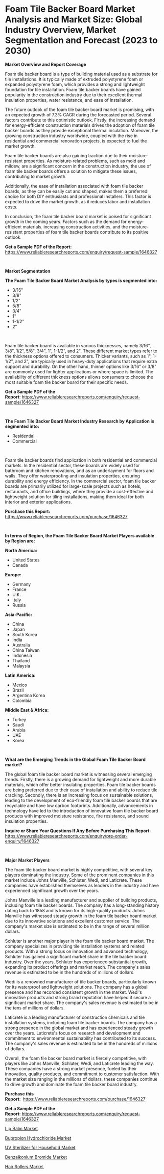 <p><h1>Foam Tile Backer Board Market Analysis and Market Size: Global Industry Overview, Market Segmentation and Forecast (2023 to 2030)</h1></p><p><strong>Market Overview and Report Coverage</strong></p>
<p><p>Foam tile backer board is a type of building material used as a substrate for tile installations. It is typically made of extruded polystyrene foam or expanded polystyrene foam, which provides a strong and lightweight foundation for tile installation. Foam tile backer boards have gained popularity in the construction industry due to their excellent thermal insulation properties, water resistance, and ease of installation.</p><p>The future outlook of the foam tile backer board market is promising, with an expected growth of 7.3% CAGR during the forecasted period. Several factors contribute to this optimistic outlook. Firstly, the increasing demand for energy-efficient construction materials drives the adoption of foam tile backer boards as they provide exceptional thermal insulation. Moreover, the growing construction industry worldwide, coupled with the rise in residential and commercial renovation projects, is expected to fuel the market growth.</p><p>Foam tile backer boards are also gaining traction due to their moisture-resistant properties. As moisture-related problems, such as mold and mildew, are a significant concern in the construction industry, the use of foam tile backer boards offers a solution to mitigate these issues, contributing to market growth.</p><p>Additionally, the ease of installation associated with foam tile backer boards, as they can be easily cut and shaped, makes them a preferred choice for both DIY enthusiasts and professional installers. This factor is expected to drive the market growth, as it reduces labor and installation costs.</p><p>In conclusion, the foam tile backer board market is poised for significant growth in the coming years. Factors such as the demand for energy-efficient materials, increasing construction activities, and the moisture-resistant properties of foam tile backer boards contribute to its positive outlook.</p></p>
<p><strong>Get a Sample PDF of the Report:</strong> <a href="https://www.reliableresearchreports.com/enquiry/request-sample/1646327">https://www.reliableresearchreports.com/enquiry/request-sample/1646327</a></p>
<p>&nbsp;</p>
<p><strong>Market Segmentation</strong></p>
<p><strong>The Foam Tile Backer Board Market Analysis by types is segmented into:</strong></p>
<p><ul><li>3/16"</li><li>3/8"</li><li>1/2"</li><li>5/8"</li><li>3/4"</li><li>1"</li><li>1-1/2"</li><li>2"</li></ul></p>
<p>&nbsp;</p>
<p><p>Foam tile backer board is available in various thicknesses, namely 3/16", 3/8", 1/2", 5/8", 3/4", 1", 1-1/2", and 2". These different market types refer to the thickness options offered to consumers. Thicker variants, such as 1", 1-1/2", and 2", are typically used in heavy-duty applications that require extra support and durability. On the other hand, thinner options like 3/16" or 3/8" are commonly used for lighter applications or where space is limited. The availability of different thickness options allows consumers to choose the most suitable foam tile backer board for their specific needs.</p></p>
<p><strong>Get a Sample PDF of the Report:</strong>&nbsp;<a href="https://www.reliableresearchreports.com/enquiry/request-sample/1646327">https://www.reliableresearchreports.com/enquiry/request-sample/1646327</a></p>
<p>&nbsp;</p>
<p><strong>The Foam Tile Backer Board Market Industry Research by Application is segmented into:</strong></p>
<p><ul><li>Residential</li><li>Commercial</li></ul></p>
<p>&nbsp;</p>
<p><p>Foam tile backer boards find application in both residential and commercial markets. In the residential sector, these boards are widely used for bathroom and kitchen renovations, and as an underlayment for floors and walls. They offer waterproofing and insulation properties, ensuring durability and energy efficiency. In the commercial sector, foam tile backer boards are primarily utilized for large-scale projects such as hotels, restaurants, and office buildings, where they provide a cost-effective and lightweight solution for tiling installations, making them ideal for both interior and exterior applications.</p></p>
<p><strong>Purchase this Report:</strong>&nbsp; <a href="https://www.reliableresearchreports.com/purchase/1646327">https://www.reliableresearchreports.com/purchase/1646327</a></p>
<p>&nbsp;</p>
<p><strong>In terms of Region, the Foam Tile Backer Board Market Players available by Region are:</strong></p>
<p>
    <p> <strong> North America: </strong>
        <ul>
            <li>United States</li>
            <li>Canada</li>
        </ul>
        </p> 
    <p> <strong> Europe: </strong>
        <ul>
            <li>Germany</li>
            <li>France</li>
            <li>U.K.</li>
            <li>Italy</li>
            <li>Russia</li>
        </ul>
        </p> 
    <p> <strong> Asia-Pacific: </strong>
        <ul>
            <li>China</li>
            <li>Japan</li>
            <li>South Korea</li>
            <li>India</li>
            <li>Australia</li>
            <li>China Taiwan</li>
            <li>Indonesia</li>
            <li>Thailand</li>
            <li>Malaysia</li>
        </ul>
        </p> 
    <p> <strong> Latin America: </strong>
        <ul>
            <li>Mexico</li>
            <li>Brazil</li>
            <li>Argentina Korea</li>
            <li>Colombia</li>
        </ul>
        </p> 
    <p> <strong> Middle East & Africa: </strong>
        <ul>
            <li>Turkey</li>
            <li>Saudi</li>
            <li>Arabia</li>
            <li>UAE</li>
            <li>Korea</li>
        </ul>
    </p>
    </p>
<p>&nbsp;</p>
<p><strong>What are the Emerging Trends in the Global Foam Tile Backer Board market?</strong></p>
<p><p>The global foam tile backer board market is witnessing several emerging trends. Firstly, there is a growing demand for lightweight and more durable materials, which offer better insulating properties. Foam tile backer boards are being preferred due to their ease of installation and ability to reduce tile cracking. Secondly, there is an increasing focus on sustainable solutions, leading to the development of eco-friendly foam tile backer boards that are recyclable and have low carbon footprints. Additionally, advancements in technology have led to the introduction of innovative foam tile backer board products with improved moisture resistance, fire resistance, and sound insulation properties.</p></p>
<p><strong>Inquire or Share Your Questions If Any Before Purchasing This Report</strong>- <a href="https://www.reliableresearchreports.com/enquiry/pre-order-enquiry/1646327">https://www.reliableresearchreports.com/enquiry/pre-order-enquiry/1646327</a></p>
<p>&nbsp;</p>
<p><strong>Major Market Players</strong></p>
<p><p>The foam tile backer board market is highly competitive, with several key players dominating the industry. Some of the prominent companies in this market include Johns Manville, Schluter, Wedi, and Laticrete. These companies have established themselves as leaders in the industry and have experienced significant growth over the years.</p><p>Johns Manville is a leading manufacturer and supplier of building products, including foam tile backer boards. The company has a long-standing history dating back to 1858 and is known for its high-quality products. Johns Manville has witnessed steady growth in the foam tile backer board market due to its innovative solutions and excellent customer service. The company's market size is estimated to be in the range of several million dollars.</p><p>Schluter is another major player in the foam tile backer board market. The company specializes in providing tile installation systems and related products. With a strong focus on innovation and advanced technology, Schluter has gained a significant market share in the tile backer board industry. Over the years, Schluter has experienced substantial growth, expanding its product offerings and market reach. The company's sales revenue is estimated to be in the hundreds of millions of dollars.</p><p>Wedi is a renowned manufacturer of tile backer boards, particularly known for its waterproof and lightweight solutions. The company has a global presence and has recorded consistent growth in the market. Wedi's innovative products and strong brand reputation have helped it secure a significant market share. The company's sales revenue is estimated to be in the tens of millions of dollars.</p><p>Laticrete is a leading manufacturer of construction chemicals and tile installation systems, including foam tile backer boards. The company has a strong presence in the global market and has experienced steady growth over the years. Laticrete's focus on research and development and commitment to environmental sustainability has contributed to its success. The company's sales revenue is estimated to be in the hundreds of millions of dollars.</p><p>Overall, the foam tile backer board market is fiercely competitive, with players like Johns Manville, Schluter, Wedi, and Laticrete leading the way. These companies have a strong market presence, fueled by their innovation, quality products, and commitment to customer satisfaction. With the market size ranging in the millions of dollars, these companies continue to drive growth and dominate the foam tile backer board industry.</p></p>
<p><strong>Purchase this Report:</strong>&nbsp;&nbsp;<a href="https://www.reliableresearchreports.com/purchase/1646327">https://www.reliableresearchreports.com/purchase/1646327</a></p>
<p></p>
<p><strong>Get a Sample PDF of the Report:</strong>&nbsp;<a href="https://www.reliableresearchreports.com/enquiry/request-sample/1646327">https://www.reliableresearchreports.com/enquiry/request-sample/1646327</a></p>
<p><p><a href="https://www.linkedin.com/pulse/lip-balm-market-share-amp-new-trends-analysis-report-type-application-dawde/">Lip Balm Market</a></p><p><a href="https://github.com/lbird53714/Market-Research-Report-List-2/blob/main/bupropion-hydrochloride-market.md">Bupropion Hydrochloride Market</a></p><p><a href="https://www.linkedin.com/pulse/uv-sterilizer-household-market-size-growth-forecast-from-7ht1e/">UV Sterilizer for Household Market</a></p><p><a href="https://github.com/pizolina/Market-Research-Report-List-2/blob/main/benzalkonium-bromide-market.md">Benzalkonium Bromide Market</a></p><p><a href="https://www.linkedin.com/pulse/hair-rollers-market-size-growth-forecast-from-2023-2030-r70ae/">Hair Rollers Market</a></p></p>